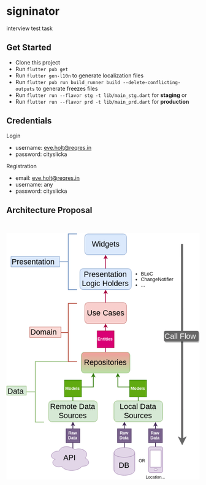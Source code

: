 # signinator

interview test task

## Get Started

- Clone this project
- Run `flutter pub get`
- Run `flutter gen-l10n` to generate localization files
- Run `flutter pub run build_runner build --delete-conflicting-outputs` to generate freezes files
- Run `flutter run --flavor stg -t lib/main_stg.dart` for **staging** or
- Run `flutter run --flavor prd -t lib/main_prd.dart` for **production**

## Credentials

Login
 - username: eve.holt@reqres.in
 - password: cityslicka

Registration
 - email: eve.holt@reqres.in
 - username: any
 - password: cityslicka


## Architecture Proposal

<br>

![architecture-proposal](./architecture-proposal.png)
